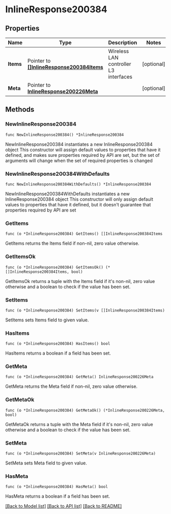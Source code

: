 # InlineResponse200384

## Properties

Name | Type | Description | Notes
------------ | ------------- | ------------- | -------------
**Items** | Pointer to [**[]InlineResponse200384Items**](InlineResponse200384Items.md) | Wireless LAN controller L3 interfaces | [optional] 
**Meta** | Pointer to [**InlineResponse200226Meta**](InlineResponse200226Meta.md) |  | [optional] 

## Methods

### NewInlineResponse200384

`func NewInlineResponse200384() *InlineResponse200384`

NewInlineResponse200384 instantiates a new InlineResponse200384 object
This constructor will assign default values to properties that have it defined,
and makes sure properties required by API are set, but the set of arguments
will change when the set of required properties is changed

### NewInlineResponse200384WithDefaults

`func NewInlineResponse200384WithDefaults() *InlineResponse200384`

NewInlineResponse200384WithDefaults instantiates a new InlineResponse200384 object
This constructor will only assign default values to properties that have it defined,
but it doesn't guarantee that properties required by API are set

### GetItems

`func (o *InlineResponse200384) GetItems() []InlineResponse200384Items`

GetItems returns the Items field if non-nil, zero value otherwise.

### GetItemsOk

`func (o *InlineResponse200384) GetItemsOk() (*[]InlineResponse200384Items, bool)`

GetItemsOk returns a tuple with the Items field if it's non-nil, zero value otherwise
and a boolean to check if the value has been set.

### SetItems

`func (o *InlineResponse200384) SetItems(v []InlineResponse200384Items)`

SetItems sets Items field to given value.

### HasItems

`func (o *InlineResponse200384) HasItems() bool`

HasItems returns a boolean if a field has been set.

### GetMeta

`func (o *InlineResponse200384) GetMeta() InlineResponse200226Meta`

GetMeta returns the Meta field if non-nil, zero value otherwise.

### GetMetaOk

`func (o *InlineResponse200384) GetMetaOk() (*InlineResponse200226Meta, bool)`

GetMetaOk returns a tuple with the Meta field if it's non-nil, zero value otherwise
and a boolean to check if the value has been set.

### SetMeta

`func (o *InlineResponse200384) SetMeta(v InlineResponse200226Meta)`

SetMeta sets Meta field to given value.

### HasMeta

`func (o *InlineResponse200384) HasMeta() bool`

HasMeta returns a boolean if a field has been set.


[[Back to Model list]](../README.md#documentation-for-models) [[Back to API list]](../README.md#documentation-for-api-endpoints) [[Back to README]](../README.md)


